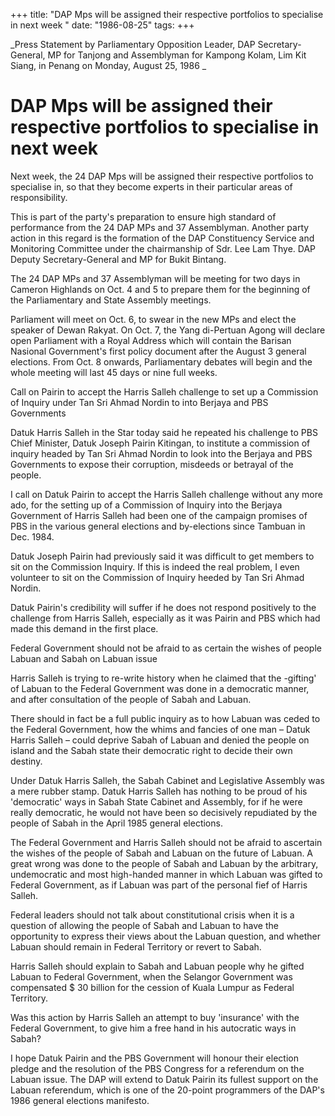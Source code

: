 +++ 
title: "DAP Mps will be assigned their respective portfolios to specialise in next week	"
date: "1986-08-25"
tags:
+++

_Press Statement by Parliamentary Opposition Leader, DAP Secretary-General, MP for Tanjong and Assemblyman for Kampong Kolam, Lim Kit Siang, in Penang on Monday, August 25, 1986	_	

# DAP Mps will be assigned their respective portfolios to specialise in next week				

Next week, the 24 DAP Mps will be assigned their respective portfolios to specialise in, so that they become experts in their particular areas of responsibility.</u>

This is part of the party's preparation to ensure high standard of performance from the 24 DAP MPs and 37 Assemblyman. Another party action in this regard is the formation of the DAP Constituency Service and Monitoring Committee under the chairmanship of Sdr. Lee Lam Thye. DAP Deputy Secretary-General and MP for Bukit Bintang.

The 24 DAP MPs and 37 Assemblyman will be meeting for two days in Cameron Highlands on Oct. 4 and 5 to prepare them for the beginning of the Parliamentary and State Assembly meetings.

Parliament will meet on Oct. 6, to swear in the new MPs and elect the speaker of Dewan Rakyat. On Oct. 7, the Yang di-Pertuan Agong will declare open Parliament with a Royal Address which will contain the Barisan Nasional Government's first policy document after the August 3 general elections. From Oct. 8 onwards, Parliamentary debates will begin and the whole meeting will last 45 days or nine full weeks.

Call on Pairin to accept the Harris Salleh challenge to set up a Commission of Inquiry under Tan Sri Ahmad Nordin to into Berjaya and PBS Governments							

Datuk Harris Salleh in the Star today said he repeated his challenge to PBS Chief Minister, Datuk Joseph Pairin Kitingan, to institute a commission of inquiry headed by Tan Sri Ahmad Nordin to look into the Berjaya and PBS Governments to expose their corruption, misdeeds or betrayal of the people.

I call on Datuk Pairin to accept the Harris Salleh challenge without any more ado, for the setting up of a Commission of Inquiry into the Berjaya Government of Harris Salleh had been one of the campaign promises of PBS in the various general elections and by-elections since Tambuan in Dec. 1984.

Datuk Joseph Pairin had previously said it was difficult to get members to sit on the Commission Inquiry. If this is indeed the real problem, I even volunteer to sit on the Commission of Inquiry heeded by Tan Sri Ahmad Nordin.

Datuk Pairin's credibility will suffer if he does not respond positively to the challenge from Harris Salleh, especially as it was Pairin and PBS which had made this demand in the first place.

Federal Government should not be afraid to as certain the wishes of people Labuan and Sabah on Labuan issue													

Harris Salleh is trying to re-write history when he claimed that the -gifting' of Labuan to the Federal Government was done in a democratic manner, and after consultation of the people of Sabah and Labuan.

There should in fact be a full public inquiry as to how Labuan was ceded to the Federal Government, how the whims and fancies of one man – Datuk Harris Salleh – could deprive Sabah of Labuan and denied the people on island and the Sabah state their democratic right to decide their own destiny.

Under Datuk Harris Salleh, the Sabah Cabinet and Legislative Assembly was a mere rubber stamp. Datuk Harris Salleh has nothing to be proud of his 'democratic' ways in Sabah State Cabinet and Assembly, for if he were really democratic, he would not have been so decisively repudiated by the people of Sabah in the April 1985 general elections.

The Federal Government and Harris Salleh should not be afraid to ascertain the wishes of the people of Sabah and Labuan on the future of Labuan. A great wrong was done to the people of Sabah and Labuan by the arbitrary, undemocratic and most high-handed manner in which Labuan was gifted to Federal Government, as if Labuan was part of the personal fief of Harris Salleh.

Federal leaders should not talk about constitutional crisis when it is a question of allowing the people of Sabah and Labuan to have the opportunity to express their views about the Labuan question, and whether Labuan should remain in Federal Territory or revert to Sabah.

Harris Salleh should explain to Sabah and Labuan people why he gifted Labuan to Federal Government, when the Selangor Government was compensated $ 30 billion for the cession of Kuala Lumpur as Federal Territory.

Was this action by Harris Salleh an attempt to buy 'insurance' with the Federal Government, to give him a free hand in his autocratic ways in Sabah?

I hope Datuk Pairin and the PBS Government will honour their election pledge and the resolution of the PBS Congress for a referendum on the Labuan issue. The DAP will extend to Datuk Pairin its fullest support on the Labuan referendum, which is one of the 20-point programmers of the DAP's 1986 general elections manifesto.
 

